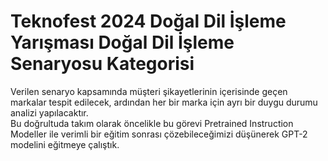 # Teknofest 2024 Doğal Dil İşleme Yarışması Doğal Dil İşleme Senaryosu Kategorisi

Verilen senaryo kapsamında müşteri şikayetlerinin içerisinde geçen markalar tespit edilecek, ardından her bir marka için ayrı bir duygu durumu analizi yapılacaktır.  
Bu doğrultuda takım olarak öncelikle bu görevi Pretrained Instruction Modeller ile verimli bir eğitim sonrası çözebileceğimizi düşünerek GPT-2 modelini eğitmeye çalıştık. 
